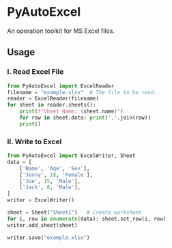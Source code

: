 # PyAutoExcel

An operation toolkit for MS Excel files.

## Usage

### I. Read Excel File

```python
from PyAutoExcel import ExcelReader
filename = "example.xlsx"  # The file to be read.
reader = ExcelReader(filename)
for sheet in reader.sheets():
    print(f"Sheet Name: {sheet.name}")
    for row in sheet.data: print(','.join(row))
    print()
```

### II. Write to Excel

```python
from PyAutoExcel import ExcelWriter, Sheet
data = [
    ['Name', 'Age', 'Sex'],
    ['Jenny', 18, 'Female'],
    ['Joe', 15, 'Male'],
    ['Jack', 8, 'Male'],
]
writer = ExcelWriter()

sheet = Sheet("Sheet1")   # Create worksheet
for i, row in enumerate(data): sheet.set_row(i, row)
writer.add_sheet(sheet)

writer.save("example.xlsx")
```

